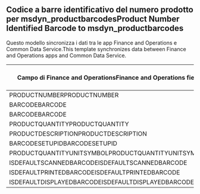 ## <a name="product-number-identified-barcode-to-msdyn_productbarcodes"></a><span data-ttu-id="2f732-101">Codice a barre identificativo del numero prodotto per msdyn_productbarcodes</span><span class="sxs-lookup"><span data-stu-id="2f732-101">Product Number Identified Barcode to msdyn_productbarcodes</span></span>

<span data-ttu-id="2f732-102">Questo modello sincronizza i dati tra le app Finance and Operations e Common Data Service.</span><span class="sxs-lookup"><span data-stu-id="2f732-102">This template synchronizes data between Finance and Operations apps and Common Data Service.</span></span>

<span data-ttu-id="2f732-103">Campo di Finance and Operations</span><span class="sxs-lookup"><span data-stu-id="2f732-103">Finance and Operations field</span></span> | <span data-ttu-id="2f732-104">Tipo di mappa</span><span class="sxs-lookup"><span data-stu-id="2f732-104">Map type</span></span> | <span data-ttu-id="2f732-105">Altro campo di Dynamics 365</span><span class="sxs-lookup"><span data-stu-id="2f732-105">Other Dynamics 365 field</span></span> | <span data-ttu-id="2f732-106">Valore predefinito</span><span class="sxs-lookup"><span data-stu-id="2f732-106">Default value</span></span>
---|---|---|---
<span data-ttu-id="2f732-107">PRODUCTNUMBER</span><span class="sxs-lookup"><span data-stu-id="2f732-107">PRODUCTNUMBER</span></span> | > | <span data-ttu-id="2f732-108">msdyn_productnumberid.msdyn_productnumber</span><span class="sxs-lookup"><span data-stu-id="2f732-108">msdyn_productnumberid.msdyn_productnumber</span></span> | 
<span data-ttu-id="2f732-109">BARCODE</span><span class="sxs-lookup"><span data-stu-id="2f732-109">BARCODE</span></span> | > | <span data-ttu-id="2f732-110">msdyn_name</span><span class="sxs-lookup"><span data-stu-id="2f732-110">msdyn_name</span></span> | 
<span data-ttu-id="2f732-111">BARCODE</span><span class="sxs-lookup"><span data-stu-id="2f732-111">BARCODE</span></span> | > | <span data-ttu-id="2f732-112">msdyn_barcode</span><span class="sxs-lookup"><span data-stu-id="2f732-112">msdyn_barcode</span></span> | 
<span data-ttu-id="2f732-113">PRODUCTQUANTITY</span><span class="sxs-lookup"><span data-stu-id="2f732-113">PRODUCTQUANTITY</span></span> | > | <span data-ttu-id="2f732-114">msdyn_productquantity</span><span class="sxs-lookup"><span data-stu-id="2f732-114">msdyn_productquantity</span></span> | 
<span data-ttu-id="2f732-115">PRODUCTDESCRIPTION</span><span class="sxs-lookup"><span data-stu-id="2f732-115">PRODUCTDESCRIPTION</span></span> | > | <span data-ttu-id="2f732-116">msdyn_productdescription</span><span class="sxs-lookup"><span data-stu-id="2f732-116">msdyn_productdescription</span></span> | 
<span data-ttu-id="2f732-117">BARCODESETUPID</span><span class="sxs-lookup"><span data-stu-id="2f732-117">BARCODESETUPID</span></span> | > | <span data-ttu-id="2f732-118">msdyn_barcodesetupid</span><span class="sxs-lookup"><span data-stu-id="2f732-118">msdyn_barcodesetupid</span></span> | 
<span data-ttu-id="2f732-119">PRODUCTQUANTITYUNITSYMBOL</span><span class="sxs-lookup"><span data-stu-id="2f732-119">PRODUCTQUANTITYUNITSYMBOL</span></span> | > | <span data-ttu-id="2f732-120">msdyn_unitofmeasureid.msdyn_symbol</span><span class="sxs-lookup"><span data-stu-id="2f732-120">msdyn_unitofmeasureid.msdyn_symbol</span></span> | 
<span data-ttu-id="2f732-121">ISDEFAULTSCANNEDBARCODE</span><span class="sxs-lookup"><span data-stu-id="2f732-121">ISDEFAULTSCANNEDBARCODE</span></span> | >> | <span data-ttu-id="2f732-122">msdyn_isdefaultscannedbarcode</span><span class="sxs-lookup"><span data-stu-id="2f732-122">msdyn_isdefaultscannedbarcode</span></span> | 
<span data-ttu-id="2f732-123">ISDEFAULTPRINTEDBARCODE</span><span class="sxs-lookup"><span data-stu-id="2f732-123">ISDEFAULTPRINTEDBARCODE</span></span> | >> | <span data-ttu-id="2f732-124">msdyn_isdefaultprintedbarcode</span><span class="sxs-lookup"><span data-stu-id="2f732-124">msdyn_isdefaultprintedbarcode</span></span> | 
<span data-ttu-id="2f732-125">ISDEFAULTDISPLAYEDBARCODE</span><span class="sxs-lookup"><span data-stu-id="2f732-125">ISDEFAULTDISPLAYEDBARCODE</span></span> | >> | <span data-ttu-id="2f732-126">msdyn_isdefaultdisplayedbarcode</span><span class="sxs-lookup"><span data-stu-id="2f732-126">msdyn_isdefaultdisplayedbarcode</span></span> | 

